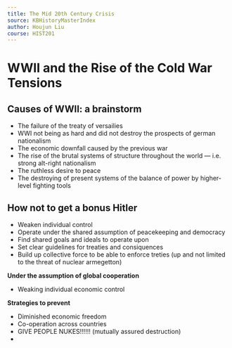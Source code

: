 ```yaml
---
title: The Mid 20th Century Crisis
source: KBHistoryMasterIndex
author: Houjun Liu
course: HIST201
---
```


# WWII and the Rise of the Cold War Tensions

## Causes of WWII: a brainstorm
- The failure of the treaty of versailies
- WWI not being as hard and did not destroy the prospects of german nationalism
- The economic downfall caused by the previous war
- The rise of the brutal systems of structure throughout the world — i.e. strong alt-right nationalism
- The ruthless desire to peace
- The destroying of present systems of the balance of power by higher-level fighting tools

## How not to get a bonus Hitler
- Weaken individual control
- Operate under the shared assumption of peacekeeping and democracy
- Find shared goals and ideals to operate upon
- Set clear guidelines for treaties and consiquences
- Build up collective force to be able to enforce treties (up and not limited to the threat of nuclear armegetton)

**Under the assumption of global cooperation**
- Weaking individual economic control

**Strategies to prevent**
- Diminished economic freedom
- Co-operation across countries
- GIVE PEOPLE NUKES!!!!!! (mutually assured destruction)
-  

